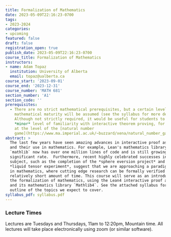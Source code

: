 ```yaml
---
title: Formalization of Mathematics
date: 2023-05-09T22:16:23-0700
tags:
- 2023-2024
categories:
- upcoming
featured: false
draft: false
registration_open: true
publish_date: 2023-05-09T22:16:23-0700
course_title: Formalization of Mathematics
instructors:
- name: Adam Topaz
  institution: University of Alberta
  email: topaz@ualberta.ca
course_start: '2023-09-01'
course_end: '2023-12-31'
course_number: 'MATH 681'
section_number: 'A1'
section_code: ''
prerequisites: 
  - There are no strict mathematical prerequisites, but a certain level of
    mathematical maturity will be assumed (see the syllabus for more details).
    Although not strictly required, it would be useful for students to have some
    *minor* level of familiarity with interactive theorem proving, for example
    at the level of the [natural number
    game](https://www.ma.imperial.ac.uk/~buzzard/xena/natural_number_game/)
abstract: >
  The last few years have seen amazing advances in interactive proof assistants
  and their use in mathematics. For example, Lean's mathematics library
  `mathlib` now has over one million lines of code and is still growing in a
  significant rate.  Furthermore, recent highly celebrated successes in the
  subject, such as the completion of the *sphere eversion project* and the
  *liquid tensor experiment*, suggest that we are approaching a paradigm shift
  in mathematics, where cutting edge research can be formally verified in a
  relatively short amount of time. This course will serve as an introduction to
  the formalization of mathematics, using the Lean4 interactive proof assistant
  and its mathematics library `Mathlib4`. See the attached syllabus for an
  outline of the topics we expect to cover.
syllabus_pdf: syllabus.pdf
---
```


### Lecture Times

Lectures are Tuesdays and Thursdays, 11am to 12:20pm, Mountain time.
All lectures will take place electronically using zoom (or similar software).
